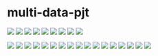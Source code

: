 # multi-data-pjt

![](./img/스크린샷%202024-11-30%20오후%205.00.47.png)
![](./img/스크린샷%202024-11-30%20오후%205.01.58.png)
![](./img/스크린샷%202024-11-30%20오후%205.02.14.png)
![](./img/스크린샷%202024-11-30%20오후%205.02.26.png)
![](./img/스크린샷%202024-11-30%20오후%205.02.37.png)
![](./img/스크린샷%202024-11-30%20오후%205.02.58.png)
![](./img/스크린샷%202024-11-30%20오후%205.03.16.png)
![](./img/스크린샷%202024-11-30%20오후%205.03.25.png)
![](./img/스크린샷%202024-11-30%20오후%205.03.34.png)

![](./img/스크린샷%202024-11-30%20오후%205.03.59.png)
![](./img/스크린샷%202024-11-30%20오후%205.04.05.png)
![](./img/스크린샷%202024-11-30%20오후%205.04.17.png)
![](./img/스크린샷%202024-11-30%20오후%205.04.27.png)
![](./img/스크린샷%202024-11-30%20오후%205.04.41.png)
![](./img/스크린샷%202024-11-30%20오후%205.04.48.png)
![](./img/스크린샷%202024-11-30%20오후%205.04.56.png)
![](./img/스크린샷%202024-11-30%20오후%205.05.02.png)
![](./img/스크린샷%202024-11-30%20오후%205.05.09.png)
![](./img/스크린샷%202024-11-30%20오후%205.05.15.png)
![](./img/스크린샷%202024-11-30%20오후%205.05.26.png)
![](./img/스크린샷%202024-11-30%20오후%205.05.32.png)
![](./img/스크린샷%202024-11-30%20오후%205.05.51.png)
![](./img/스크린샷%202024-11-30%20오후%205.05.59.png)
![](./img/스크린샷%202024-11-30%20오후%205.06.04.png)
![](./img/스크린샷%202024-11-30%20오후%205.06.15.png)
![](./img/스크린샷%202024-11-30%20오후%205.06.23.png)